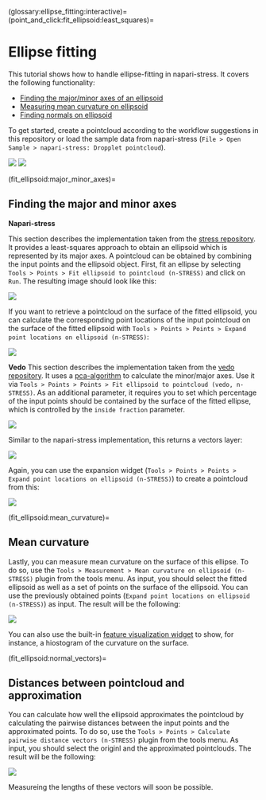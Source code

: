 (glossary:ellipse_fitting:interactive)=
(point_and_click:fit_ellipsoid:least_squares)=
# Ellipse fitting

This tutorial shows how to handle ellipse-fitting in napari-stress. It covers the following functionality:

* [Finding the major/minor axes of an ellipsoid](fit_ellipsoid:major_minor_axes)
* [Measuring mean curvature on ellipsoid](fit_ellipsoid:mean_curvature)
* [Finding normals on ellipsoid](fit_ellipsoid:normal_vectors)


To get started, create a pointcloud according to the workflow suggestions in this repository or load the sample data from napari-stress (`File > Open Sample > napari-stress: Dropplet pointcloud`).

![](../../imgs/viewer_screenshots/open_sample_droplet.png)
![](../../imgs/viewer_screenshots/open_sample_droplet1.png)

(fit_ellipsoid:major_minor_axes)=
## Finding the major and minor axes

**Napari-stress**

This section describes the implementation taken from the [stress repository](https://github.com/campaslab/STRESS). It provides a least-squares approach to obtain an ellipsoid which is represented by its major axes. A pointcloud can be obtained by combining the input points and the ellipsoid object. First, fit an ellipse by selecting `Tools > Points > Fit ellipsoid to pointcloud (n-STRESS)` and click on `Run`. The resulting image should look like this:

![](imgs/demo_fit_ellipsoid5.png)

If you want to retrieve a pointcloud on the surface of the fitted ellipsoid, you can calculate the corresponding point locations of the input pointcloud on the surface of the fitted ellipsoid with `Tools > Points > Points > Expand point locations on ellipsoid (n-STRESS)`:

![](imgs/demo_fit_ellipsoid6.png)

**Vedo**
This section describes the implementation taken from the [vedo repository](https://vedo.embl.es/). It uses a [pca-algorithm](https://en.wikipedia.org/wiki/Principal_component_analysis) to calculate the minor/major axes. Use it via `Tools > Points > Points > Fit ellipsoid to pointcloud (vedo, n-STRESS)`. As an additional parameter, it requires you to set which percentage of the input points should be contained by the surface of the fitted ellipse, which is controlled by the `inside fraction` parameter. 

![](imgs/demo_fit_ellipsoid1.png)

Similar to the napari-stress implementation, this returns a vectors layer:

![](imgs/demo_fit_ellipsoid2.png)

Again, you can use the expansion widget (`Tools > Points > Points > Expand point locations on ellipsoid (n-STRESS)`) to create a pointcloud from this:

![](imgs/demo_fit_ellipsoid3.png)

(fit_ellipsoid:mean_curvature)=
## Mean curvature

Lastly, you can measure mean curvature on the surface of this ellipse. To do so, use the `Tools > Measurement > Mean curvature on ellipsoid (n-STRESS)` plugin from the tools menu. As input, you should select the fitted ellipsoid as well as a set of points on the surface of the ellipsoid. You can use the previously obtained points (`Expand point locations on ellipsoid (n-STRESS)`) as input. The result will be the following:

![](imgs/demo_fit_ellipsoid7.png)

You can also use the built-in [feature visualization widget](utility:visualize_features) to show, for instance, a hiostogram of the curvature on the surface.

(fit_ellipsoid:normal_vectors)=
## Distances between pointcloud and approximation

You can calculate how well the ellipsoid approximates the pointcloud by calculating the pairwise distances between the input points and the approximated points. To do so, use the `Tools > Points > Calculate pairwise distance vectors (n-STRESS)` plugin from the tools menu. As input, you should select the originl and the approximated pointclouds. The result will be the following:

![](imgs/demo_fit_ellipsoid8.png)

Measureing the lengths of these vectors will soon be possible.